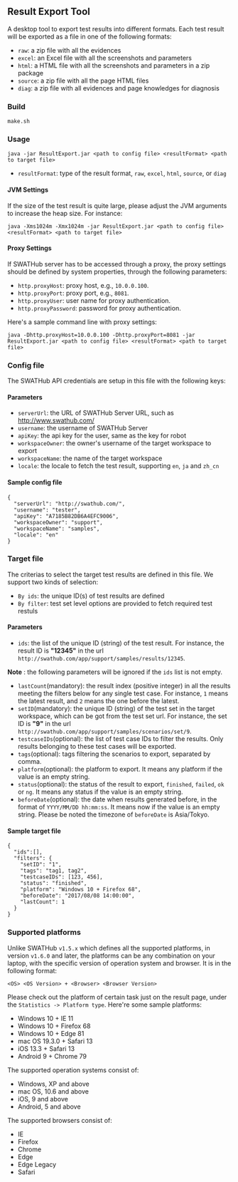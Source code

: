 ##  Result Export Tool

A desktop tool to export test results into different formats. Each test result will be exported as a file in one of the following formats:
* `raw`: a zip file with all the evidences
* `excel`: an Excel file with all the screenshots and parameters
* `html`: a HTML file with all the screenshots and parameters in a zip package
* `source`: a zip file with all the page HTML files
* `diag`: a zip file with all evidences and page knowledges for diagnosis

### Build

`make.sh`

### Usage

`java -jar ResultExport.jar <path to config file> <resultFormat> <path to target file>`

* `resultFormat`: type of the result format, `raw`, `excel`, `html`, `source`, or `diag`

#### JVM Settings
If the size of the test result is quite large, please adjust the JVM arguments to increase the heap size. For instance:

`java -Xms1024m -Xmx1024m -jar ResultExport.jar <path to config file> <resultFormat> <path to target file>`

#### Proxy Settings
If SWATHub server has to be accessed through a proxy, the proxy settings should be defined by system properties, through the following parameters:
* `http.proxyHost`: proxy host, e.g., `10.0.0.100`.
* `http.proxyPort`: proxy port, e.g., `8081`.
* `http.proxyUser`: user name for proxy authentication.
* `http.proxyPassword`: password for proxy authentication.

Here's a sample command line with proxy settings:

`java -Dhttp.proxyHost=10.0.0.100 -Dhttp.proxyPort=8081 -jar ResultExport.jar <path to config file> <resultFormat> <path to target file>`

### Config file

The SWATHub API credentials are setup in this file with the following keys:

#### Parameters

* `serverUrl`: the URL of SWATHub Server URL, such as http://www.swathub.com/
* `username`: the username of SWATHub Server
* `apiKey`: the api key for the user, same as the key for robot
* `workspaceOwner`: the owner's username of the target workspace to export
* `workspaceName`: the name of the target workspace
* `locale`: the locale to fetch the test result, supporting `en`, `ja` and `zh_cn`

#### Sample config file

```
{
  "serverUrl": "http://swathub.com/",
  "username": "tester",
  "apiKey": "A7185B82DB6A4EFC9006",
  "workspaceOwner": "support",
  "workspaceName": "samples",
  "locale": "en"
}
```

### Target file

The criterias to select the target test results are defined in this file. We support two kinds of selection:
* `By ids`: the unique ID(s) of test results are defined 
* `By filter`: test set level options are provided to fetch required test restuls

#### Parameters

* `ids`: the list of the unique ID (string) of the test result. For instance, the result ID is **"12345"** in the url `http://swathub.com/app/support/samples/results/12345`.

**Note** : the following parameters will be ignored if the `ids` list is not empty.

* `lastCount`(mandatory): the result index (positive integer) in all the results meeting the filters below for any single test case. For instance, `1` means the latest result, and `2` means the one before the latest.
* `setID`(mandatory): the unique ID (string) of the test set in the target workspace, which can be got from the test set url. For instance, the set ID is **"9"** in the url `http://swathub.com/app/support/samples/scenarios/set/9`. 
* `testcaseIDs`(optional): the list of test case IDs to filter the results. Only results belonging to these test cases will be exported.
* `tags`(optional): tags filtering the scenarios to export, separated by comma. 
* `platform`(optional): the platform to export. It means any platform if the value is an empty string. 
* `status`(optional): the status of the result to export, `finished`, `failed`, `ok` or `ng`. It means any status if the value is an empty string.
* `beforeDate`(optional): the date when results generated before, in the format of `YYYY/MM/DD hh:mm:ss`. It means now if the value is an empty string. Please be noted the timezone of `beforeDate` is Asia/Tokyo.

#### Sample target file

```
{
  "ids":[],
  "filters": {
    "setID": "1",
    "tags": "tag1, tag2",
    "testcaseIDs": [123, 456],
    "status": "finished",
    "platform": "Windows 10 + Firefox 68",
    "beforeDate": "2017/08/08 14:00:00",
    "lastCount": 1
  }
}
```

### Supported platforms

Unlike SWATHub `v1.5.x` which defines all the supported platforms, in version `v1.6.0` and later, the platforms can be any combination on your laptop, with the specific version of operation system and browser. It is in the following format: 

```
<OS> <OS Version> + <Browser> <Browser Version>
```

Please check out the platform of certain task just on the result page, under the `Statistics -> Platform type`. Here're some sample platforms:
* Windows 10 + IE 11
* Windows 10 + Firefox 68
* Windows 10 + Edge 81
* mac OS 19.3.0 + Safari 13
* iOS 13.3 + Safari 13
* Android 9 + Chrome 79

The supported operation systems consist of:
* Windows, XP and above
* mac OS, 10.6 and above
* iOS, 9 and above
* Android, 5 and above

The supported browsers consist of:
* IE
* Firefox
* Chrome
* Edge
* Edge Legacy
* Safari